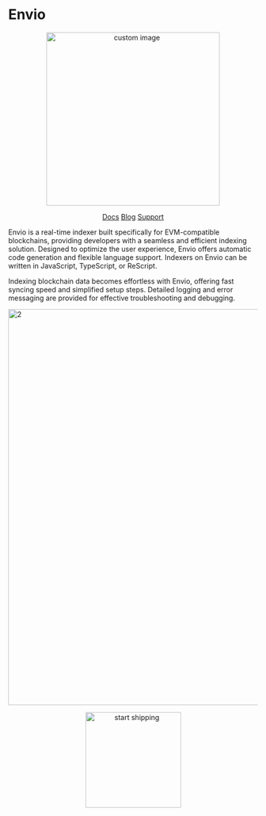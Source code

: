 # Envio
<p align="center">
  <img width="350" src="https://github.com/enviodev/.github/assets/82444671/602e8a3a-0ba7-46fc-b482-d77d016441d6" alt=" custom image"/>
<p align="center">
<a href="https://docs.envio.dev/docs/overview"> Docs</a>
<a href="https://docs.envio.dev/docs/overview"> Blog</a>
<a href="https://docs.envio.dev/docs/overview"> Support</a>



Envio is a real-time indexer built specifically for EVM-compatible blockchains, providing developers with a seamless and efficient indexing solution. Designed to optimize the user experience, Envio offers automatic code generation and flexible language support. Indexers on Envio can be written in JavaScript, TypeScript, or ReScript.

Indexing blockchain data becomes effortless with Envio, offering fast syncing speed and simplified setup steps. Detailed logging and error messaging are provided for effective troubleshooting and debugging.

<img width="800" alt="2" src="https://github.com/enviodev/.github/assets/82444671/091b29df-515f-43f4-97fb-a58bbafb2e22">

<p align="center">
<a href="https://docs.envio.dev/docs/quickstart">
 <img width="193" alt="start shipping" src="https://github.com/enviodev/.github/assets/82444671/5c6ed14e-a3af-451e-bea2-d68e08c87045"/>
  </a></p>
